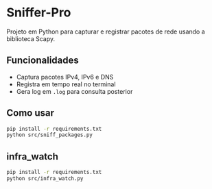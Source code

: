 # Sniffer-Pro

Projeto em Python para capturar e registrar pacotes de rede usando a biblioteca Scapy.

## Funcionalidades

- Captura pacotes IPv4, IPv6 e DNS
- Registra em tempo real no terminal
- Gera log em `.log` para consulta posterior

## Como usar

```bash
pip install -r requirements.txt
python src/sniff_packages.py
```

## infra_watch
```bash
pip install -r requirements.txt
python src/infra_watch.py
```
